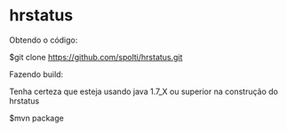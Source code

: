 hrstatus
========

Obtendo o código:

$git clone https://github.com/spolti/hrstatus.git

Fazendo build:

Tenha certeza que esteja usando java 1.7_X ou superior na construção do hrstatus

$mvn package